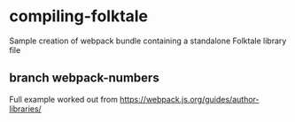 # compiling-folktale
Sample creation of webpack bundle containing a standalone Folktale library file

## branch webpack-numbers
Full example worked out from https://webpack.js.org/guides/author-libraries/
